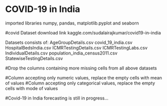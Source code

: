# COVID-19 in India

imported libraries numpy, pandas, matplotlib.pyplot and seaborn

#covid Dataset download link kaggle.com/sudalairajkumar/covid19-in-india

Datasets consists of:
AgeGroupDetails.csv
covid_19_india.csv
HospitalBedsIndia.csv
ICMRTestingDetails.csv
ICMRTestingLabs.csv
IndividualDetails.csv
population_india_census2011.csv
StatewiseTestingDetails.csv

#Drop the columns containing more missing cells from all above datasets

#Column accepting only numeric values, replace the empty cells with mean of values #Column accepting only categorical values, replace the empty cells with mode of values


#Covid-19 in India forecasting is still in progress...

